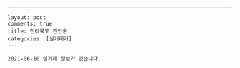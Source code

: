 ---
    layout: post
    comments: true
    title: 전라북도 진안군
    categories: [실거래가]
    ---

    2021-06-10 실거래 정보가 없습니다.

    